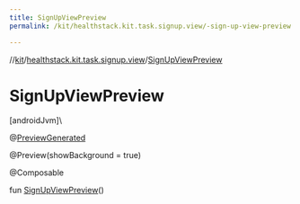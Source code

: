```yaml
---
title: SignUpViewPreview
permalink: /kit/healthstack.kit.task.signup.view/-sign-up-view-preview.html

---
```

//[kit](/kit.html)/[healthstack.kit.task.signup.view](index.html)/[SignUpViewPreview](-sign-up-view-preview.html)



# SignUpViewPreview



[androidJvm]\




@[PreviewGenerated](../healthstack.kit.annotation/-preview-generated/index.html)



@Preview(showBackground = true)



@Composable



fun [SignUpViewPreview](-sign-up-view-preview.html)()





